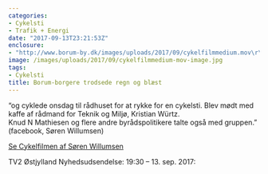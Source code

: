 ```yaml
---
categories:
- Cykelsti
- Trafik + Energi
date: "2017-09-13T23:21:53Z"
enclosure:
- "http://www.borum-by.dk/images/uploads/2017/09/cykelfilmmedium.mov\r\n7702902\r\nvideo/quicktime\r\n"
image: /images/uploads/2017/09/cykelfilmmedium-mov-image.jpg
tags:
- Cykelsti
title: Borum-borgere trodsede regn og blæst
---
```


“og cyklede onsdag til rådhuset for at rykke for en cykelsti. Blev mødt med kaffe af rådmand for Teknik og Miljø, Kristian Würtz.  
Knud N Mathiesen og flere andre byrådspolitikere talte også med gruppen.”  
(facebook, Søren Willumsen)

[Se Cykelfilmen af Søren Willumsen](/images/uploads/2017/09/cykelfilmmedium.mov)

TV2 Østjylland Nyhedsudsendelse: 19:30 – 13. sep. 2017:

